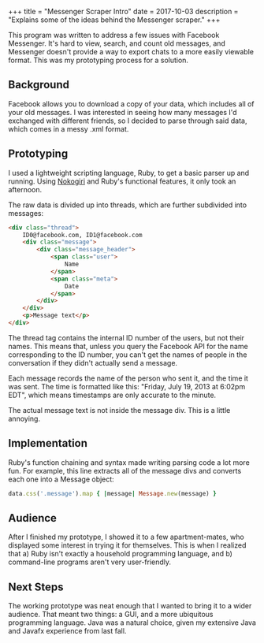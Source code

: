+++
title = "Messenger Scraper Intro"
date = 2017-10-03
description = "Explains some of the ideas behind the Messenger scraper."
+++

This program was written to address a few issues with Facebook Messenger. It's hard to view, search, and count old messages, and Messenger doesn't provide a way to export chats to a more easily viewable format. This was my prototyping process for a solution.

## Background

Facebook allows you to download a copy of your data, which includes all of your old messages.
I was interested in seeing how many messages I'd exchanged with different friends, so I decided
to parse through said data, which comes in a messy .xml format.

## Prototyping

I used a lightweight scripting language, Ruby, to get a basic parser up and running. 
Using [Nokogiri](https://github.com/sparklemotion/nokogiri) and Ruby's functional features, 
it only took an afternoon.

The raw data is divided up into threads, which are further subdivided into messages:

```html
<div class="thread">
	ID0@facebook.com, ID1@facebook.com
	<div class="message">
		<div class="message_header">
			<span class="user">
				Name		
			</span>
			<span class="meta">
				Date
			</span>
		</div>
	</div>
	<p>Message text</p>
</div>
```

The thread tag contains the internal ID number of the users, but not their names.
This means that, unless you query the Facebook API for the name corresponding to the
ID number, you can't get the names of people in the conversation if they didn't actually
send a message.

Each message records the name of the person who sent it, and the time it was sent.
The time is formatted like this: "Friday, July 19, 2013 at 6:02pm EDT", which means
timestamps are only accurate to the minute.

The actual message text is not inside the message div.
This is a little annoying.

## Implementation

Ruby's function chaining and syntax made writing parsing code a lot more fun. For example,
this line extracts all of the message divs and converts each one into a Message object:

```ruby
data.css('.message').map { |message| Message.new(message) }
```

## Audience

After I finished my prototype, I showed it to a few apartment-mates, who displayed some interest
in trying it for themselves. This is when I realized that a) Ruby isn't exactly a household
programming language, and b) command-line programs aren't very user-friendly.

## Next Steps

The working prototype was neat enough that I wanted to bring it to a wider audience. That meant
two things: a GUI, and a more ubiquitous programming language. Java was a natural choice, given my
extensive Java and Javafx experience from last fall.
